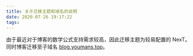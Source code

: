 ```yaml
---
title: 关于迁移主题和域名的说明
date: 2020-07-26 19:17:22
tags:
---
```


由于最近对于博客的数学公式支持需求较高，因此迁移主题为较易配置的 NexT。同时博客迁移至子域名 [blog.youmans.top](https://blog.youmans.top)。